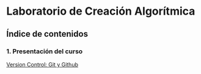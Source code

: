 # Laboratorio de Creación Algorítmica

## Índice de contenidos

### 1. Presentación del curso
[Version Control: Git y Github](./Clases/01_Presentación_del_curso/git/)

